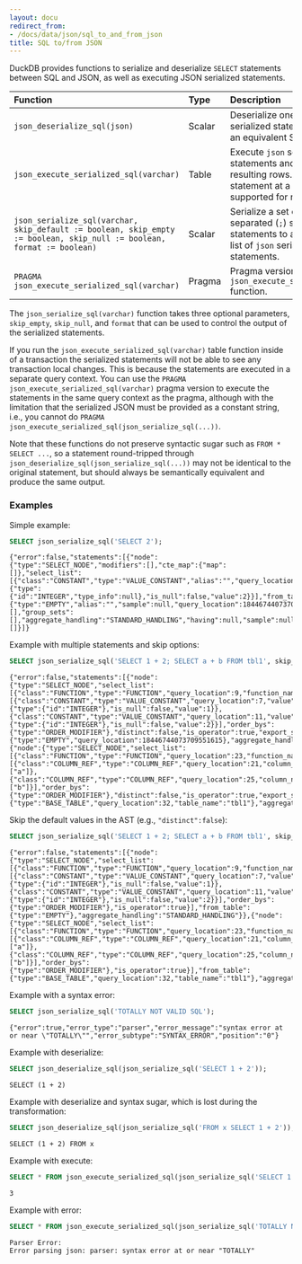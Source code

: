 ```yaml
---
layout: docu
redirect_from:
- /docs/data/json/sql_to_and_from_json
title: SQL to/from JSON
---
```


DuckDB provides functions to serialize and deserialize `SELECT` statements between SQL and JSON, as well as executing JSON serialized statements.

| Function | Type | Description |
|:------|:-|:---------|
| `json_deserialize_sql(json)` | Scalar  | Deserialize one or many `json` serialized statements back to an equivalent SQL string. |
| `json_execute_serialized_sql(varchar)` | Table | Execute `json` serialized statements and return the resulting rows. Only one statement at a time is supported for now. |
| `json_serialize_sql(varchar, skip_default := boolean, skip_empty := boolean, skip_null := boolean, format := boolean)` | Scalar | Serialize a set of semicolon-separated (`;`) select statements to an equivalent list of `json` serialized statements. |
| `PRAGMA json_execute_serialized_sql(varchar)` | Pragma | Pragma version of the `json_execute_serialized_sql` function. |

The `json_serialize_sql(varchar)` function takes three optional parameters, `skip_empty`, `skip_null`, and `format` that can be used to control the output of the serialized statements.

If you run the `json_execute_serialized_sql(varchar)` table function inside of a transaction the serialized statements will not be able to see any transaction local changes. This is because the statements are executed in a separate query context. You can use the `PRAGMA json_execute_serialized_sql(varchar)` pragma version to execute the statements in the same query context as the pragma, although with the limitation that the serialized JSON must be provided as a constant string, i.e., you cannot do `PRAGMA json_execute_serialized_sql(json_serialize_sql(...))`.

Note that these functions do not preserve syntactic sugar such as `FROM * SELECT ...`, so a statement round-tripped through `json_deserialize_sql(json_serialize_sql(...))` may not be identical to the original statement, but should always be semantically equivalent and produce the same output.

### Examples

Simple example:

```sql
SELECT json_serialize_sql('SELECT 2');
```

```text
{"error":false,"statements":[{"node":{"type":"SELECT_NODE","modifiers":[],"cte_map":{"map":[]},"select_list":[{"class":"CONSTANT","type":"VALUE_CONSTANT","alias":"","query_location":7,"value":{"type":{"id":"INTEGER","type_info":null},"is_null":false,"value":2}}],"from_table":{"type":"EMPTY","alias":"","sample":null,"query_location":18446744073709551615},"where_clause":null,"group_expressions":[],"group_sets":[],"aggregate_handling":"STANDARD_HANDLING","having":null,"sample":null,"qualify":null},"named_param_map":[]}]}
```

Example with multiple statements and skip options:

```sql
SELECT json_serialize_sql('SELECT 1 + 2; SELECT a + b FROM tbl1', skip_empty := true, skip_null := true);
```

```text
{"error":false,"statements":[{"node":{"type":"SELECT_NODE","select_list":[{"class":"FUNCTION","type":"FUNCTION","query_location":9,"function_name":"+","children":[{"class":"CONSTANT","type":"VALUE_CONSTANT","query_location":7,"value":{"type":{"id":"INTEGER"},"is_null":false,"value":1}},{"class":"CONSTANT","type":"VALUE_CONSTANT","query_location":11,"value":{"type":{"id":"INTEGER"},"is_null":false,"value":2}}],"order_bys":{"type":"ORDER_MODIFIER"},"distinct":false,"is_operator":true,"export_state":false}],"from_table":{"type":"EMPTY","query_location":18446744073709551615},"aggregate_handling":"STANDARD_HANDLING"}},{"node":{"type":"SELECT_NODE","select_list":[{"class":"FUNCTION","type":"FUNCTION","query_location":23,"function_name":"+","children":[{"class":"COLUMN_REF","type":"COLUMN_REF","query_location":21,"column_names":["a"]},{"class":"COLUMN_REF","type":"COLUMN_REF","query_location":25,"column_names":["b"]}],"order_bys":{"type":"ORDER_MODIFIER"},"distinct":false,"is_operator":true,"export_state":false}],"from_table":{"type":"BASE_TABLE","query_location":32,"table_name":"tbl1"},"aggregate_handling":"STANDARD_HANDLING"}}]}
```

Skip the default values in the AST (e.g., `"distinct":false`):

```sql
SELECT json_serialize_sql('SELECT 1 + 2; SELECT a + b FROM tbl1', skip_default := true, skip_empty := true, skip_null := true);
```

```text
{"error":false,"statements":[{"node":{"type":"SELECT_NODE","select_list":[{"class":"FUNCTION","type":"FUNCTION","query_location":9,"function_name":"+","children":[{"class":"CONSTANT","type":"VALUE_CONSTANT","query_location":7,"value":{"type":{"id":"INTEGER"},"is_null":false,"value":1}},{"class":"CONSTANT","type":"VALUE_CONSTANT","query_location":11,"value":{"type":{"id":"INTEGER"},"is_null":false,"value":2}}],"order_bys":{"type":"ORDER_MODIFIER"},"is_operator":true}],"from_table":{"type":"EMPTY"},"aggregate_handling":"STANDARD_HANDLING"}},{"node":{"type":"SELECT_NODE","select_list":[{"class":"FUNCTION","type":"FUNCTION","query_location":23,"function_name":"+","children":[{"class":"COLUMN_REF","type":"COLUMN_REF","query_location":21,"column_names":["a"]},{"class":"COLUMN_REF","type":"COLUMN_REF","query_location":25,"column_names":["b"]}],"order_bys":{"type":"ORDER_MODIFIER"},"is_operator":true}],"from_table":{"type":"BASE_TABLE","query_location":32,"table_name":"tbl1"},"aggregate_handling":"STANDARD_HANDLING"}}]}
```
Example with a syntax error:

```sql
SELECT json_serialize_sql('TOTALLY NOT VALID SQL');
```

```text
{"error":true,"error_type":"parser","error_message":"syntax error at or near \"TOTALLY\"","error_subtype":"SYNTAX_ERROR","position":"0"}
```

Example with deserialize:

```sql
SELECT json_deserialize_sql(json_serialize_sql('SELECT 1 + 2'));
```

```text
SELECT (1 + 2)
```

Example with deserialize and syntax sugar, which is lost during the transformation:

```sql
SELECT json_deserialize_sql(json_serialize_sql('FROM x SELECT 1 + 2'));
```

```text
SELECT (1 + 2) FROM x
```

Example with execute:

```sql
SELECT * FROM json_execute_serialized_sql(json_serialize_sql('SELECT 1 + 2'));
```

```text
3
```

Example with error:

```sql
SELECT * FROM json_execute_serialized_sql(json_serialize_sql('TOTALLY NOT VALID SQL'));
```

```console
Parser Error:
Error parsing json: parser: syntax error at or near "TOTALLY"
```
